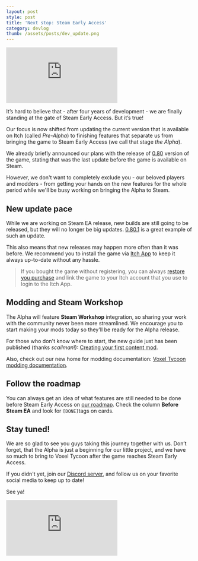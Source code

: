 ```yaml
---
layout: post
style: post
title: 'Next stop: Steam Early Access'
category: devlog
thumb: /assets/posts/dev_update.png
---
```


<iframe class="widget-steam_modal" src="https://store.steampowered.com/widget/732050/" frameborder="0"></iframe>

It’s hard to believe that - after four years of development - we are finally standing at the gate of Steam Early Access. But it’s true!

Our focus is now shifted from updating the current version that is available on Itch (called *Pre-Alpha*) to finishing features that separate us from bringing the game to Steam Early Access (we call that stage *the Alpha*).

We already briefly announced our plans with the release of [0.80](/changelog#0.80) version of the game, stating that was the last update before the game is available on Steam.

However, we don't want to completely exclude you - our beloved players and modders - from getting your hands on the new features for the whole period while we'll be busy working on bringing the Alpha to Steam.

## New update pace

While we are working on Steam EA release, new builds are still going to be released, but they will no longer be big updates. [0.80.1](/changelog#0.80.1) is a great example of such an update.

This also means that new releases may happen more often than it was before. We recommend you to install the game via [Itch App](//itch.io/app) to keep it always up-to-date without any hassle.

> If you bought the game without registering, you can always [restore you purchase](https://itch.io/docs/buying/already-bought) and link the game to your Itch account that you use to login to the Itch App.  

## Modding and Steam Workshop

The Alpha will feature **Steam Workshop** integration, so sharing your work with the community never been more streamlined. We encourage you to start making your mods today so they'll be ready for the Alpha release.

For those who don't know where to start, the new guide just has been published (thanks *scailman*!): [Creating your first content mod](https://github.com/voxeltycoon/docs/wiki/Creating-your-first-content-mod).

Also, check out our new home for modding documentation: [Voxel Tycoon modding documentation](/modding).

## Follow the roadmap

You can always get an idea of what features are still needed to be done before Steam Early Access on [our roadmap](/roadmap). Check the column **Before Steam EA** and look for `[DONE]`tags on cards.

## Stay tuned!

We are so glad to see you guys taking this journey together with us. Don’t forget, that the Alpha is just a beginning for our little project, and we have so much to bring to Voxel Tycoon after the game reaches Steam Early Access.

If you didn't yet, join our [Discord server](//discord.gg/voxeltycoon), and follow us on your favorite social media to keep up to date!

See ya!

<iframe class="widget-steam_modal" src="https://store.steampowered.com/widget/732050/" frameborder="0"></iframe>